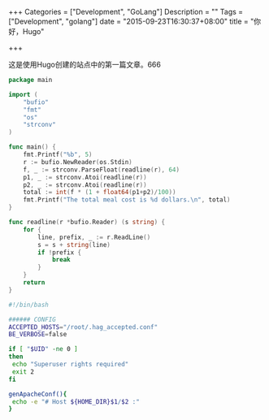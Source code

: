 +++
Categories = ["Development", "GoLang"]
Description = ""
Tags = ["Development", "golang"]
date = "2015-09-23T16:30:37+08:00"
title = "你好，Hugo"

+++

这是使用Hugo创建的站点中的第一篇文章。666
<!--more-->

```go
package main

import (
	"bufio"
	"fmt"
	"os"
	"strconv"
)

func main() {
	fmt.Printf("%b", 5)
	r := bufio.NewReader(os.Stdin)
	f, _ := strconv.ParseFloat(readline(r), 64)
	p1, _ := strconv.Atoi(readline(r))
	p2, _ := strconv.Atoi(readline(r))
	total := int(f * (1 + float64(p1+p2)/100))
	fmt.Printf("The total meal cost is %d dollars.\n", total)
}

func readline(r *bufio.Reader) (s string) {
	for {
		line, prefix, _ := r.ReadLine()
		s = s + string(line)
		if !prefix {
			break
		}
	}
	return
}
```

```bash
#!/bin/bash

###### CONFIG
ACCEPTED_HOSTS="/root/.hag_accepted.conf"
BE_VERBOSE=false

if [ "$UID" -ne 0 ]
then
 echo "Superuser rights required"
 exit 2
fi

genApacheConf(){
 echo -e "# Host ${HOME_DIR}$1/$2 :"
}
```